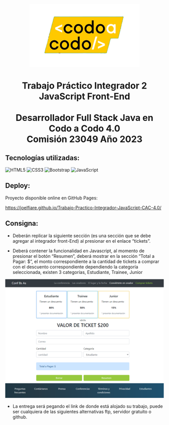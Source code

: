 <div align="center"><img src="https://github.com/JoelFiare/Desarrollador-Full-Stack-Java-CAC4.0/blob/main/Trabajo-Practico-Integrador-Front/assets/img/codoacodo.png" /></div>

<h1 align="center"> Trabajo Práctico Integrador 2 JavaScript Front-End<br><br>Desarrollador Full Stack Java en Codo a Codo 4.0<br>Comisión 23049 Año 2023</h1>

## Tecnologías utilizadas:
![HTML5](https://img.shields.io/badge/html5-%23E34F26.svg?style=for-the-badge&logo=html5&logoColor=white) ![CSS3](https://img.shields.io/badge/css3-%231572B6.svg?style=for-the-badge&logo=css3&logoColor=white) ![Bootstrap](https://img.shields.io/badge/bootstrap-%23563D7C.svg?style=for-the-badge&logo=bootstrap&logoColor=white) ![JavaScript](https://img.shields.io/badge/javascript-%23323330.svg?style=for-the-badge&logo=javascript&logoColor=%23F7DF1E)

## Deploy:
Proyecto disponible online en GitHub Pages:

https://joelfiare.github.io/Trabajo-Practico-Integrador-JavaScript-CAC-4.0/

## Consigna:
- Deberán replicar la siguiente sección (es una sección que se debe agregar al integrador front-End) al presionar en el enlace “tickets”.

- Deberá contener la funcionalidad en Javascript, al momento de presionar el botón “Resumen”, deberá mostrar en la sección “Total a Pagar: $”, el monto correspondiente a la cantidad de tickets a comprar con el descuento correspondiente dependiendo la categoría seleccionada, existen 3 categorías, Estudiante, Trainee, Junior

![final_js front_2021](https://github.com/JoelFiare/Trabajo-Practico-Integrador-JavaScript-CAC-4.0/blob/main/img/Final_js_front_2021.png)

- La entrega será pegando el link de donde está alojado su trabajo, puede ser cualquiera de las siguientes alternativas ftp, servidor gratuito o github.
